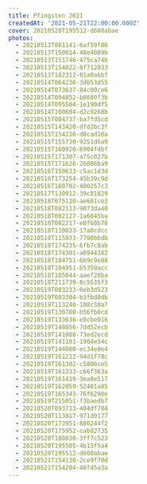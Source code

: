 ```yaml
---
title: Pfingsten 2021
createdAt: '2021-05-21T22:00:00.000Z'
cover: 20210520T195512-d600abae
photos:
  - 20210513T081141-6af59f86
  - 20210513T150014-48e4089b
  - 20210513T151746-475ca74b
  - 20210513T154822-8f712033
  - 20210513T182312-01a0abbf
  - 20210514T064236-3db53d55
  - 20210514T073637-84c00ce6
  - 20210514T094852-b8680f3b
  - 20210514T095504-1e190df5
  - 20210514T100604-d2c9268b
  - 20210515T084737-ba7fd5cd
  - 20210515T143420-dfd2bc3f
  - 20210515T154216-d0cad16a
  - 20210515T155730-9251d5a9
  - 20210515T160920-6904fdbf
  - 20210515T171307-a75c027b
  - 20210515T171626-26086ba9
  - 20210516T150633-c5ac1d3d
  - 20210516T173254-45b39c9d
  - 20210516T180702-400257c3
  - 20210517T130912-39c81829
  - 20210518T075110-ae681ce3
  - 20210518T082113-9073da40
  - 20210518T082127-1a6045ba
  - 20210518T082217-e0f68b76
  - 20210518T110033-17a0cdcc
  - 20210518T115933-7790bbdb
  - 20210518T174235-6fb7c8ab
  - 20210518T174301-a6944382
  - 20210518T184751-6b9c9e88
  - 20210518T184951-b5359acc
  - 20210518T185044-aaef26ba
  - 20210518T211739-8c5535f3
  - 20210519T083233-0eb3d523
  - 20210519T083304-b3fbd0db
  - 20210519T113240-108c30a7
  - 20210519T130700-b56fb0cd
  - 20210519T133636-e0cbe016
  - 20210519T140856-7dd52ecb
  - 20210519T141008-73ed2ecd
  - 20210519T141101-1904e54c
  - 20210519T144000-ec34e8e4
  - 20210519T161212-94d1f78c
  - 20210519T161302-c5806ce5
  - 20210519T161333-c66f363a
  - 20210519T161419-3ea8e517
  - 20210519T162059-52401a85
  - 20210519T165343-76f6290e
  - 20210519T215051-f3baedb7
  - 20210520T093713-404df784
  - 20210520T113817-971d0177
  - 20210520T173951-880244f2
  - 20210520T175952-cab82735
  - 20210520T180030-3ff7c523
  - 20210520T195505-4b15f5a4
  - 20210520T195512-d600abae
  - 20210521T154130-2ce9f70d
  - 20210521T154204-48f45a3a
---
```

